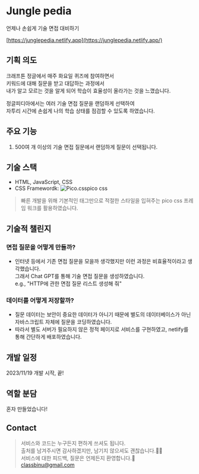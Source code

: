 # Jungle pedia
언제나 손쉽게 기술 면접 대비하기

[https://junglepedia.netlify.app](https://junglepedia.netlify.app/)

## 기획 의도
크래프톤 정글에서 매주 화요일 퀴즈에 참여하면서  
키워드에 대해 질문을 받고 대답하는 과정에서  
내가 알고 모르는 것을 알게 되어 학습이 효율성이 올라가는 것을 느꼈습니다.  

정글피디아에서는 여러 기술 면접 질문을 랜덤하게 선택하여  
자투리 시간에 손쉽게 나의 학습 상태를 점검할 수 있도록 하였습니다.

## 주요 기능
1. 500여 개 이상의 기술 면접 질문에서 랜덤하게 질문이 선택됩니다.

## 기술 스택
- HTML, JavaScript, CSS
- CSS Framewordk: ![Pico.css](https://picocss.com/)pico css

> 빠른 개발을 위해 기본적인 태그만으로 적절한 스타일을 입혀주는 pico css 프레임 워크를 활용하였습니다.

## 기술적 챌린지
### 면접 질문을 어떻게 만들까?
- 인터넷 등에서 기존 면접 질문을 모을까 생각했지만 이런 과정은 비효율적이라고 생각했습니다.  
그래서 Chat GPT를 통해 기술 면접 질문을 생성하였습니다.  
e.g., "HTTP에 관한 면접 질문 리스트 생성해 줘"

### 데이터를 어떻게 저장할까?
- 질문 데이터는 보안이 중요한 데이터가 아니기 때문에 별도의 데이터베이스가 아닌 자바스크립트 자체에 질문을 코딩하였습니다.
- 따라서 별도 서버가 필요하지 않은 정적 페이지로 서비스를 구현하였고, netlify를 통해 간단하게 배포하였습니다.

## 개발 일정
2023/11/19 개발 시작, 끝!

## 역할 분담
혼자 만들었습니다!

## Contact
> 서비스와 코드는 누구든지 편하게 쓰셔도 됩니다.  
> 출처를 남겨주시면 감사하겠지만, 남기지 않으셔도 괜찮습니다.🙇‍♂️  
> 서비스에 대한 피드백, 질문은 언제든지 환영합니다.🥳  
classbinu@gmail.com
